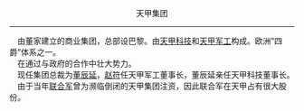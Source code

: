 <p align="center">天甲集团</p>

****

&emsp;由董家建立的商业集团，总部设巴黎。由[天甲科技]()和[天甲军工]()构成。欧洲“四爵”体系之一。  
&emsp;在通过与政府的合作中壮大势力。  
&emsp;现任集团总裁为[董辰延]()，[赵符]()任天甲军工董事长，董辰延亲任天甲科技董事长。   
&emsp;由于当年[联合军](UA.md)曾为濒临倒闭的天甲集团注资，因此联合军在天甲占有很大股份。  